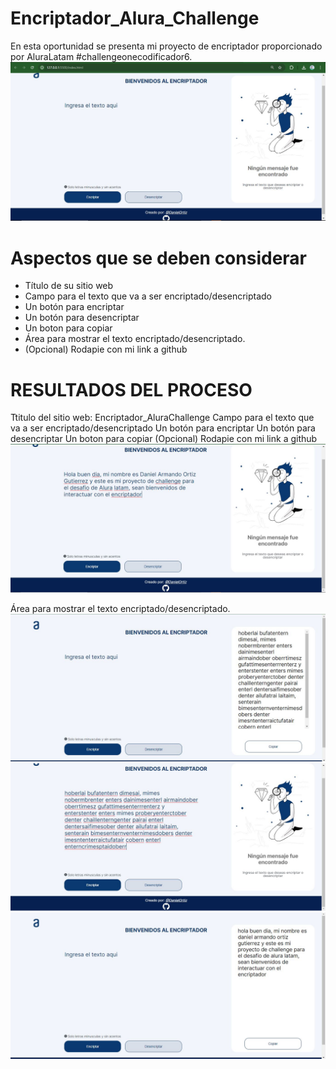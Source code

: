 # Encriptador_Alura_Challenge
En esta oportunidad se presenta mi proyecto de encriptador proporcionado por AluraLatam  #challengeonecodificador6.
<img src="https://github.com/DanielOrtz/Encriptador_Alura_Challenge/blob/main/ImgReadme/Interfaz.JPG">
<h1>Aspectos que se deben considerar</h1>
<ul>
  <li>Título de su sitio web</li>
  <li>Campo para el texto que va a ser encriptado/desencriptado</li>
  <li>Un botón para encriptar</li>
  <li>Un botón para desencriptar</li>
  <li>Un boton para copiar</li>
  <li>Área para mostrar el texto encriptado/desencriptado.</li>
  <li>(Opcional) Rodapie con mi link a github</li>
</ul>

<h1>RESULTADOS DEL PROCESO</h1>
 Ttitulo del sitio web:  Encriptador_AluraChallenge
 Campo para el texto que va a ser encriptado/desencriptado
 Un botón para encriptar
 Un botón para desencriptar
 Un boton para copiar
 (Opcional) Rodapie con mi link a github
 <img src="https://github.com/DanielOrtz/Encriptador_Alura_Challenge/blob/main/ImgReadme/cap%201.JPG">
 
Área para mostrar el texto encriptado/desencriptado.
  <img src="https://github.com/DanielOrtz/Encriptador_Alura_Challenge/blob/main/ImgReadme/cap%202.JPG">
  <img src="https://github.com/DanielOrtz/Encriptador_Alura_Challenge/blob/main/ImgReadme/cap%203.JPG">
  <img src="https://github.com/DanielOrtz/Encriptador_Alura_Challenge/blob/main/ImgReadme/cap%204.JPG">

